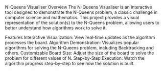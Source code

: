 N-Queens Visualiser
Overview
The N-Queens Visualiser is an interactive tool designed to demonstrate the N-Queens problem, a classic challenge in computer science and mathematics. This project provides a visual representation of the solution(s) to the N-Queens problem, allowing users to better understand how algorithms work to solve it.

Features
Interactive Visualization: View real-time updates as the algorithm processes the board.
Algorithm Demonstration: Visualizes popular algorithms for solving the N-Queens problem, including Backtracking and others.
Customizable Board Size: Adjust the size of the board to solve the problem for different values of N.
Step-by-Step Execution: Watch the algorithm progress step-by-step to see how the solution is built.
